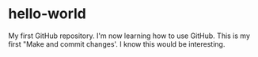 # hello-world
My first GitHub repository.
I'm now learning how to use GitHub. 
This is my first "Make and commit changes'. I know this would be interesting.
